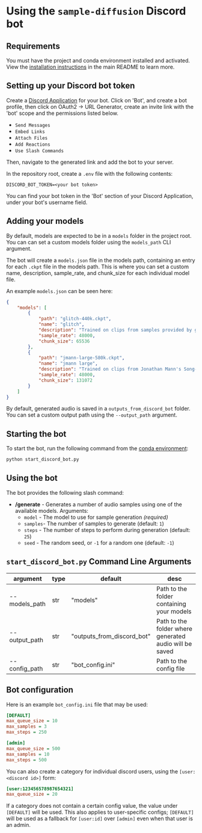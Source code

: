 # Using the `sample-diffusion` Discord bot

## Requirements

You must have the project and conda environment installed and activated. View the [installation instructions](https://github.com/sudosilico/sample-diffusion#installation) in the main README to learn more.

## Setting up your Discord bot token

Create a [Discord Application](https://discord.com/developers/applications/) for your bot. Click on 'Bot', and create a bot profile, then click on OAuth2 -> URL Generator, create an invite link with the 'bot' scope and the permissions listed below.

- `Send Messages`
- `Embed Links`
- `Attach Files`
- `Add Reactions`
- `Use Slash Commands`

Then, navigate to the generated link and add the bot to your server.

In the repository root, create a `.env` file with the following contents:

```
DISCORD_BOT_TOKEN=<your bot token>
```

You can find your bot token in the 'Bot' section of your Discord Application, under your bot's username field.

## Adding your models

By default, models are expected to be in a `models` folder in the project root. You can can set a custom models folder using the `models_path` CLI argument.

The bot will create a `models.json` file in the models path, containing an entry for each `.ckpt` file in the models path. This is where you can set a custom name, description, sample_rate, and chunk_size for each individual model file.

An example `models.json` can be seen here:

```json
{
    "models": [
        {
            "path": "glitch-440k.ckpt",
            "name": "glitch",
            "description": "Trained on clips from samples provided by glitch.cool",
            "sample_rate": 48000,
            "chunk_size": 65536
        },
        {
            "path": "jmann-large-580k.ckpt",
            "name": "jmann large",
            "description": "Trained on clips from Jonathan Mann's Song-A-Day project",
            "sample_rate": 48000,
            "chunk_size": 131072
        }
    ]
}
```

By default, generated audio is saved in a `outputs_from_discord_bot` folder. You can set a custom output path using the `--output_path` argument.

## Starting the bot

To start the bot, run the following command from the [conda environment](https://github.com/sudosilico/sample-diffusion#installation):

```sh
python start_discord_bot.py
```

## Using the bot

The bot provides the following slash command:

- **/generate** - Generates a number of audio samples using one of the available models. Arguments:
    - `model` - The model to use for sample generation _(required)_
    - `samples`- The number of samples to generate (default: `1`)
    - `steps` - The number of steps to perform during generation (default: `25`)
    - `seed` - The random seed, or `-1` for a random one (default: `-1`)

## `start_discord_bot.py` Command Line Arguments

| argument | type | default | desc |
| --- | --- | --- | --- |
| --models_path | str | "models" | Path to the folder containing your models |
| --output_path | str | "outputs_from_discord_bot" | Path to the folder where generated audio will be saved |
| --config_path | str | "bot_config.ini" | Path to the config file |

## Bot configuration

Here is an example `bot_config.ini` file that may be used:

```ini
[DEFAULT]
max_queue_size = 10
max_samples = 3
max_steps = 250

[admin]
max_queue_size = 500
max_samples = 10
max_steps = 500
```

You can also create a category for individual discord users, using the `[user:<discord id>]` form:

```ini
[user:123456578987654321]
max_queue_size = 20
```

If a category does not contain a certain config value, the value under `[DEFAULT]` will be used. This also applies to user-specific configs; `[DEFAULT]` will be used as a fallback for `[user:id]` over `[admin]` even when that user is an admin. 
